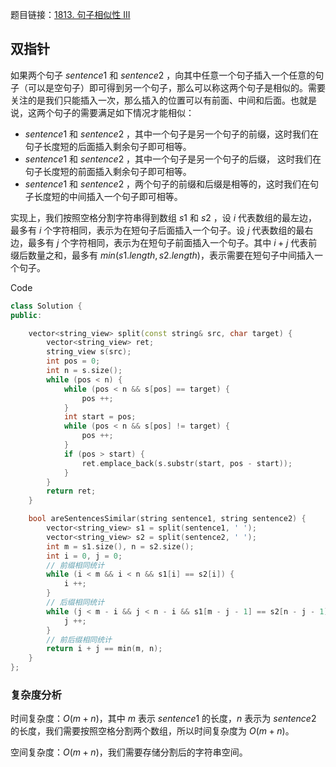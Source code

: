 题目链接：[1813. 句子相似性 III](https://leetcode.cn/problems/sentence-similarity-iii/)

## 双指针

如果两个句子 $sentence1$ 和 $sentence2$ ，向其中任意一个句子插入一个任意的句子（可以是空句子）即可得到另一个句子，那么可以称这两个句子是相似的。需要关注的是我们只能插入一次，那么插入的位置可以有前面、中间和后面。也就是说，这两个句子的需要满足如下情况才能相似：

- $sentence1$ 和 $sentence2$ ，其中一个句子是另一个句子的前缀，这时我们在句子长度短的后面插入剩余句子即可相等。
- $sentence1$ 和 $sentence2$ ，其中一个句子是另一个句子的后缀， 这时我们在句子长度短的前面插入剩余句子即可相等。
- $sentence1$ 和 $sentence2$ ，两个句子的前缀和后缀是相等的，这时我们在句子长度短的中间插入一个句子即可相等。

实现上，我们按照空格分割字符串得到数组 $s1$ 和 $s2$ ，设 $i$ 代表数组的最左边，最多有 $i$ 个字符相同，表示为在短句子后面插入一个句子。设 $j$ 代表数组的最右边，最多有 $j$ 个字符相同，表示为在短句子前面插入一个句子。其中 $i + j$ 代表前缀后数量之和，最多有 $min(s1.length, s2.length)$，表示需要在短句子中间插入一个句子。

Code

```c++
class Solution {
public:

    vector<string_view> split(const string& src, char target) {
        vector<string_view> ret;
        string_view s(src);
        int pos = 0;
        int n = s.size();
        while (pos < n) {
            while (pos < n && s[pos] == target) {
                pos ++;
            }
            int start = pos;
            while (pos < n && s[pos] != target) {
                pos ++;
            }
            if (pos > start) {
                ret.emplace_back(s.substr(start, pos - start));
            }
        }
        return ret;
    }

    bool areSentencesSimilar(string sentence1, string sentence2) {
        vector<string_view> s1 = split(sentence1, ' ');
        vector<string_view> s2 = split(sentence2, ' ');
        int m = s1.size(), n = s2.size();
        int i = 0, j = 0;
        // 前缀相同统计
        while (i < m && i < n && s1[i] == s2[i]) {
            i ++;
        }
        // 后缀相同统计
        while (j < m - i && j < n - i && s1[m - j - 1] == s2[n - j - 1]) {
            j ++;
        }
        // 前后缀相同统计
        return i + j == min(m, n);
    }
};
```

### 复杂度分析

时间复杂度：$O(m + n)$，其中 $m$ 表示 $sentence1$ 的长度，$n$ 表示为 $sentence2$ 的长度，我们需要按照空格分割两个数组，所以时间复杂度为 $O(m+n)$。

空间复杂度：$O(m+n)$，我们需要存储分割后的字符串空间。